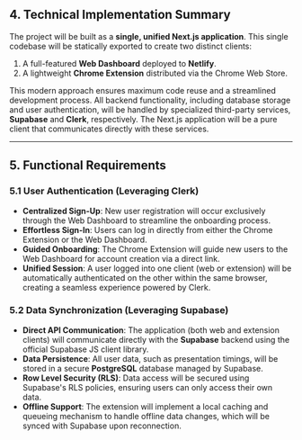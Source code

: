 ## 4. Technical Implementation Summary

The project will be built as a **single, unified Next.js application**. This single codebase will be statically exported to create two distinct clients:
1.  A full-featured **Web Dashboard** deployed to **Netlify**.
2.  A lightweight **Chrome Extension** distributed via the Chrome Web Store.

This modern approach ensures maximum code reuse and a streamlined development process. All backend functionality, including database storage and user authentication, will be handled by specialized third-party services, **Supabase** and **Clerk**, respectively. The Next.js application will be a pure client that communicates directly with these services.

---

## 5. Functional Requirements

### 5.1 User Authentication (Leveraging Clerk)
- **Centralized Sign-Up**: New user registration will occur exclusively through the Web Dashboard to streamline the onboarding process.
- **Effortless Sign-In**: Users can log in directly from either the Chrome Extension or the Web Dashboard.
- **Guided Onboarding**: The Chrome Extension will guide new users to the Web Dashboard for account creation via a direct link.
- **Unified Session**: A user logged into one client (web or extension) will be automatically authenticated on the other within the same browser, creating a seamless experience powered by Clerk.

### 5.2 Data Synchronization (Leveraging Supabase)
- **Direct API Communication**: The application (both web and extension clients) will communicate directly with the **Supabase** backend using the official Supabase JS client library.
- **Data Persistence**: All user data, such as presentation timings, will be stored in a secure **PostgreSQL** database managed by Supabase.
- **Row Level Security (RLS)**: Data access will be secured using Supabase's RLS policies, ensuring users can only access their own data.
- **Offline Support**: The extension will implement a local caching and queueing mechanism to handle offline data changes, which will be synced with Supabase upon reconnection. 